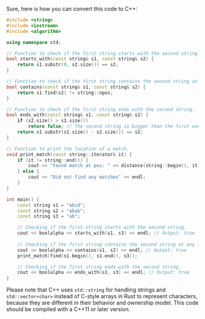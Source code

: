 Sure, here is how you can convert this code to C++:

```cpp
#include <string>
#include <iostream>
#include <algorithm>

using namespace std;

// Function to check if the first string starts with the second string.
bool starts_with(const string& s1, const string& s2) {
    return s1.substr(0, s2.size()) == s2;
}

// Function to check if the first string contains the second string at any location.
bool contains(const string& s1, const string& s2) {
    return s1.find(s2) != string::npos;
}

// Function to check if the first string ends with the second string.
bool ends_with(const string& s1, const string& s2) {
    if (s2.size() > s1.size()) 
        return false; // The second string is bigger than the first one
    return s1.substr(s1.size() - s2.size()) == s2;
}

// Function to print the location of a match.
void print_match(const string::iterator& it) {
    if (it != string::end()) {
        cout << "Found match at pos: " << distance(string::begin(), it) << endl;
    } else {
        cout << "Did not find any matches" << endl;
    }
}

int main() {
    const string s1 = "abcd";
    const string s2 = "abab";
    const string s3 = "ab";

    // Checking if the first string starts with the second string.
    cout << boolalpha << starts_with(s1, s3) << endl; // Output: true
    
    // Checking if the first string contains the second string at any location.
    cout << boolalpha << contains(s1, s2) << endl; // Output: true
    print_match(find(s1.begin(), s1.end(), s3)); 

    // Checking if the first string ends with the second string.
    cout << boolalpha << ends_with(s1, s3) << endl; // Output: true
}
```
Please note that C++ uses `std::string` for handling strings and `std::vector<char>` instead of C-style arrays in Rust to represent characters, because they are different in their behavior and ownership model. This code should be compiled with a C++11 or later version.
